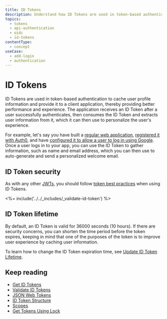 ```yaml
---
title: ID Tokens
description: Understand how ID Tokens are used in token-based authentication to cache user profile information and provide it to a client application.  
topics:
  - tokens
  - api-authentication
  - oidc
  - id-tokens
contentType:
  - concept
useCase:
  - add-login
  - authentication
---
```

# ID Tokens

ID Tokens are used in token-based authentication to cache user profile information and provide it to a client application, thereby providing better performance and experience. The application receives an ID Token after a user successfully authenticates, then consumes the ID Token and extracts user information from it, which it can then use to personalize the user's experience.

For example, let's say you have built a [regular web application](/applications), [registered it with Auth0](/dashboard/guides/applications/register-app-regular-web), and have [configured it to allow a user to log in using Google](/connections/social/google). Once a user logs in to your app, you can use the ID Token to gather information, such as name and email address, which you can then use to auto-generate and send a personalized welcome email.

## ID Token security

As with any other [JWTs](/tokens/concepts/jwts#security), you should follow [token best practices](/best-practices/token-best-practices) when using ID Tokens.

<%= include('../../_includes/_validate-id-token') %>

## ID Token lifetime

By default, an ID Token is valid for 36000 seconds (10 hours). If there are security concerns, you can shorten the time period before the token expires, keeping in mind that one of the purposes of the token is to improve user experience by caching user information. 

To learn how to change the ID Token expiration time, see [Update ID Token Lifetime](/dashboard/guides/applications/update-token-lifetime).

## Keep reading

* [Get ID Tokens](/tokens/guides/get-id-tokens)
* [Validate ID Tokens](/tokens/guides/validate-id-tokens)
* [JSON Web Tokens](/tokens/concepts/jwts)
* [ID Token Structure](/tokens/references/id-token-structure)
* [Scopes](/scopes)
* [Get Tokens Using Lock](/libraries/lock#implementing-lock)
